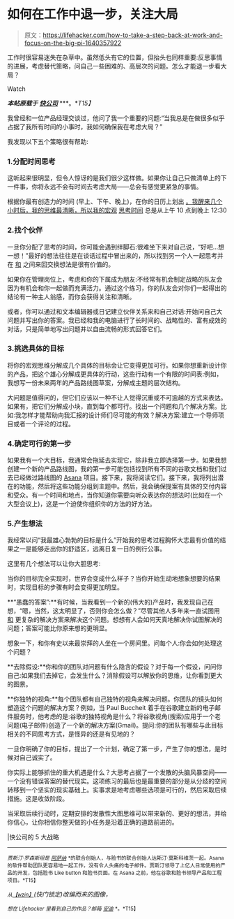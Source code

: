 # 如何在工作中退一步，关注大局

> 原文：<https://lifehacker.com/how-to-take-a-step-back-at-work-and-focus-on-the-big-pi-1640357922>

工作时很容易迷失在杂草中。虽然低头有它的位置，但抬头也同样重要:反思事情的进展，考虑替代策略，问自己一些困难的、高层次的问题。怎么才能退一步看大局？

Watch

***本帖原载于*** [***快公司***](http://www.fastcompany.com/3036143/how-to-be-a-success-at-everything/5-strategies-for-big-picture-thinking) ***。**T15】*

我曾经和一位产品经理交谈过，他问了我一个重要的问题:“当我总是在做很多似乎占据了我所有时间的小事时，我如何确保我在考虑大局？”

我发现以下五个策略很有帮助:

### 1.分配时间思考

这听起来很明显，但令人惊讶的是我们很少这样做。如果你让自己只做清单上的下一件事，你将永远不会有时间去考虑大局——总会有感觉更紧急的事情。

根据你最有创造力的时间 (早上、下午、晚上)，在你的日历上划出 [。我醒来几个小时后，我的思维最清晰，所以我的宏观](http://blog.asana.com/2012/10/finding-your-superman-time-a-mindful-approach-to-task-management/) [思考时间](https://lifehacker.com/the-best-time-of-day-to-get-ideas-according-to-science-1541494290) 总是从上午 10 点到晚上 12:30

### 2.找个伙伴

一旦你分配了思考的时间，你可能会遇到绊脚石:很难坐下来对自己说，“好吧...想一想！”最好的想法往往是在谈话过程中冒出来的，所以找到另一个人一起思考并在 [和](https://lifehacker.com/a-better-way-to-group-brainstorm-1445054503) 之间来回交换想法是很有价值的。

如果你在管理岗位上，考虑和你的下属成为朋友:不经常有机会制定战略的队友会因为有机会和你一起做而充满活力。通过这个练习，你的队友会对你们一起得出的结论有一种主人翁感，而你会获得关注和清晰。

或者，你可以通过和文本编辑器或日记建立伙伴关系来和自己对话:开始问自己大问题并写出你的答案。我已经和我的电脑进行了长时间的、战略性的、富有成效的对话，只是简单地写出问题并以自由流畅的形式回答它们。

### 3.挑选具体的目标

将你的宏观思维分解成几个具体的目标会让它变得更加可行。如果你想重新设计你的产品，把这个雄心分解成更具体的行动，这些行动有一个有限的时间表:例如，我想写一份未来两年的产品路线图草案，分解成主题的层次结构。

大问题是值得问的，但它们应该以一种不让人觉得沉重或不可逾越的方式来表达。如果有，把它们分解成小块，直到每个都可行。找出一个问题和几个解决方案。比如:我怎样才能帮助向我汇报的设计师们尽可能的有效？解决方案:建立一个导师项目或者一个评论的过程。

### 4.确定可行的第一步

如果我有一个大目标，我通常会拖延去实现它，除非我立即选择第一步。如果我想创建一个新的产品路线图，我的第一步可能包括找到所有不同的谷歌文档和我们过去已经做过路线图的 [Asana](http://lifehacker.com/five-best-personal-project-management-tools-1441334694) 项目。接下来，我将阅读它们。接下来，我将列出潜在的功能，然后将这些功能分组到主题中。然后，我会确保提案有具体的交付内容和受众。有一个时间和地点，当你知道你需要向听众表达你的想法时(比如在一个大型会议上)，这是一个迫使你组织你的方法的好方法。

### 5.产生想法

我经常以问“我最雄心勃勃的目标是什么”开始我的思考过程胸怀大志最有价值的结果之一是能够走出你的舒适区，远离日复一日的例行公事。

这里有几个想法可以让你大胆思考:

当你的目标完全实现时，世界会变成什么样子？当你开始生动地想象想要的结果时，实现目标的步骤有时会变得更加明显。

**“愚蠢的答案”:**有时候，当我看到一个新的(伟大的)产品时，我发现自己在想，“嗯，当然，这太明显了，否则你会怎么做？”尽管其他人多年来一直试图用 [和](http://www.fastcompany.com/explore/much-more-complex-solutions) 更复杂的解决方案来解决这个问题。想想有人会如何天真地解决你试图解决的问题；答案可能比你原来想的更明显。

想象一下，和你有史以来最崇拜的人坐在一个房间里。问每个人:你会如何处理这个问题？

**去除假设:**你和你的团队对问题有什么隐含的假设？对于每一个假设，问问你自己:如果我们去掉它，会发生什么？消除假设可以解放你的思维，让你看到更大的图景。

**你独特的视角:**每个团队都有自己独特的视角来解决问题。你团队的镜头如何塑造这个问题的解决方案？例如，当 Paul Buccheit 着手在谷歌建立新的电子邮件服务时，他考虑的是:谷歌的独特视角是什么？将谷歌视角(搜索)应用于一个老问题(电子邮件)创造了一个新的解决方案(Gmail)。提问:你的团队有哪些与此目标相关的不同思考方式，是怪异的还是有见地的？

一旦你明确了你的目标，提出了一个计划，确定了第一步，产生了你的想法，是时候对自己诚实了。

你实际上能够抓住的重大机遇是什么？大思考占据了一个发散的头脑风暴空间——一个没有错误答案的替代现实。这项练习的最后也是最重要的部分是从分歧的空间转移到一个坚实的现实基础上。实事求是地考虑哪些选项是可行的，然后采取后续措施。这是收敛阶段。

当采取后续行动时，定期安排的发散性大图思维可以带来新的、更好的想法，并给你信心，让你相信你整天做的小任务是沿着正确的道路前进的。

|快公司的 5 大战略

* * *

<small>*贾斯汀·罗森斯坦是*</small> [<small>*阿萨纳*</small>](http://www.asana.com/) <small>*的联合创始人，与脸书的联合创始人达斯汀·莫斯科维茨一起。Asana 的软件帮助团队更容易地一起工作，没有令人头痛的电子邮件。贾斯汀领导了上亿人日常使用的产品的开发，包括脸书 Like button 和脸书页面。在 Asana 之前，他在谷歌和脸书领导产品和工程项目。*T15】</small>

<small>*从*</small>[<small>*【wzin】*</small>](http://www.shutterstock.com/pic.mhtml?id=74805763&src=id)*(快门锁定)改编而来的图像，*

<small>*想在 Lifehacker 里看到自己的作品？邮箱*</small> [<small>*安迪*</small>](mailto:andy@lifehacker.com) <small>*。*T15】</small>